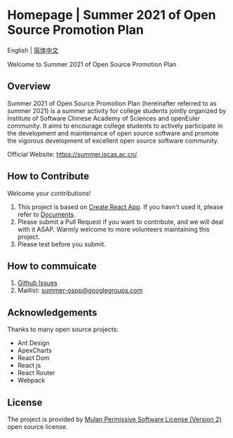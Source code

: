 # Homepage | Summer 2021 of Open Source Promotion Plan

English | [简体中文](README.md)

Welcome to Summer 2021 of Open Source Promotion Plan

## Overview

Summer 2021 of Open Source Promotion Plan (hereinafter referred to as summer 2021) is a summer activity for college students jointly organized by Institute of Software Chinese Academy of Sciences and openEuler community. It aims to encourage college students to actively participate in the development and maintenance of open source software and promote the vigorous development of excellent open source software community.

Official Website: <https://summer.iscas.ac.cn/>.

## How to Contribute

Welcome your contributions!

1. This project is based on [Create React App](https://github.com/facebook/create-react-app). If you havn't used it, please refer to [Documents](https://facebook.github.io/create-react-app/).
2. Please submit a Pull Request if you want to contribute, and we will deal with it ASAP. Warmly welcome to more volunteers maintaining this project.
3. Please test before you submit.

## How to commuicate

1. [Github Issues](https://github.com/summer-ospp/help-en/issues)
2. Maillist: [summer-ospp@googlegroups.com](mailto:summer-ospp@googlegroups.com)

## Acknowledgements

Thanks to many open source projects:

- Ant Design
- ApexCharts
- React Dom
- React js
- React Router
- Webpack

## License

The project is provided by [Mulan Permissive Software License (Version 2)](http://license.coscl.org.cn/MulanPSL2) open source license.
